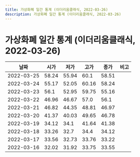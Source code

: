 ```yaml
---
title: 가상화폐 일간 통계 (이더리움클래식, 2022-03-26)
description: 가상화폐 일간 통계 (이더리움클래식, 2022-03-26)
---
```


가상화폐 일간 통계 (이더리움클래식, 2022-03-26)
===

|날짜|시가|저가|고가|종가|비고|
|--|--|--|--|--|--|
|2022-03-25|58.24|55.94|60.1|58.51|    |
|2022-03-24|55.17|52.05|60.16|58.24|    |
|2022-03-23|56.1|52.95|59.75|55.16|    |
|2022-03-22|46.96|46.67|57.0|56.1|    |
|2022-03-21|46.82|44.35|48.81|46.97|    |
|2022-03-20|41.37|40.03|49.65|46.78|    |
|2022-03-19|34.12|34.1|41.64|41.38|    |
|2022-03-18|33.26|32.7|34.4|34.12|    |
|2022-03-17|33.56|32.73|33.76|33.22|    |
|2022-03-16|32.02|31.92|33.75|33.55|    |
